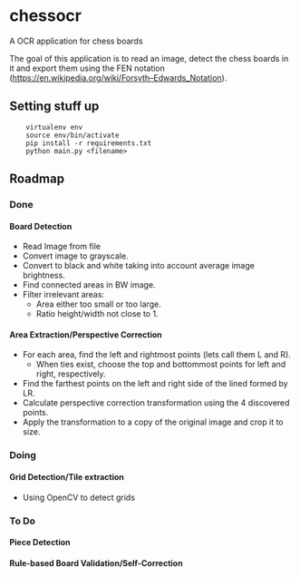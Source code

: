 # chessocr

A OCR application for chess boards

The goal of this application is to read an image, detect the chess boards in it and
export them using the FEN notation (https://en.wikipedia.org/wiki/Forsyth–Edwards_Notation).

## Setting stuff up

```
    virtualenv env
    source env/bin/activate
    pip install -r requirements.txt
    python main.py <filename>
```

## Roadmap

### Done

#### Board Detection
  - Read Image from file
  - Convert image to grayscale.
  - Convert to black and white taking into account average image brightness.
  - Find connected areas in BW image.
  - Filter irrelevant areas:
    - Area either too small or too large.
    - Ratio height/width not close to 1.

#### Area Extraction/Perspective Correction
  - For each area, find the left and rightmost points (lets call them L and R).
    - When ties exist, choose the top and bottommost points for left
      and right, respectively.
  - Find the farthest points on the left and right side of the lined formed by LR.
  - Calculate perspective correction transformation using the 4 discovered points.
  - Apply the transformation to a copy of the original image and crop it to size.

### Doing

#### Grid Detection/Tile extraction
  - Using OpenCV to detect grids


### To Do

#### Piece Detection

#### Rule-based Board Validation/Self-Correction

